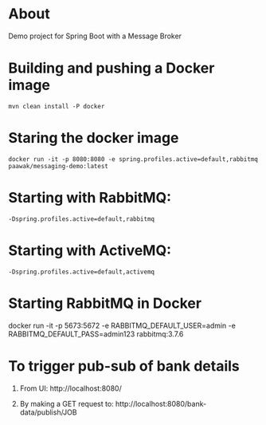 # About

Demo project for Spring Boot with a Message Broker

# Building and pushing a Docker image
	
	mvn clean install -P docker
	
# Staring the docker image

	docker run -it -p 8080:8080 -e spring.profiles.active=default,rabbitmq paawak/messaging-demo:latest

# Starting with RabbitMQ:

	-Dspring.profiles.active=default,rabbitmq
	
# Starting with ActiveMQ:

	-Dspring.profiles.active=default,activemq	

# Starting RabbitMQ in Docker

docker run -it -p 5673:5672 -e RABBITMQ_DEFAULT_USER=admin -e RABBITMQ_DEFAULT_PASS=admin123 rabbitmq:3.7.6

# To trigger pub-sub of bank details

1. From UI: http://localhost:8080/

2. By making a GET request to: http://localhost:8080/bank-data/publish/JOB
